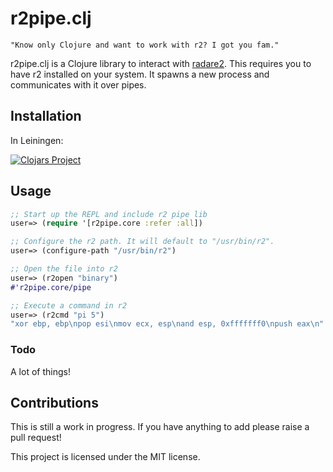 # r2pipe.clj

`"Know only Clojure and want to work with r2? I got you fam."`

r2pipe.clj is a Clojure library to interact with [radare2](https://github.com/radare/radare2). This requires you to have r2 installed on your system. It spawns a new process and communicates with it over pipes.

## Installation

In Leiningen:

[![Clojars Project](https://img.shields.io/clojars/v/org.clojars.chinmay_dd/r2pipe.svg)](https://clojars.org/org.clojars.chinmay_dd/r2pipe)

## Usage

```clojure
;; Start up the REPL and include r2 pipe lib
user=> (require '[r2pipe.core :refer :all])

;; Configure the r2 path. It will default to "/usr/bin/r2".
user=> (configure-path "/usr/bin/r2")

;; Open the file into r2
user=> (r2open "binary")
#'r2pipe.core/pipe

;; Execute a command in r2
user=> (r2cmd "pi 5")
"xor ebp, ebp\npop esi\nmov ecx, esp\nand esp, 0xfffffff0\npush eax\n"
```

### Todo

A lot of things!

## Contributions

This is still a work in progress. If you have anything to add please raise a pull request!

This project is licensed under the MIT license.
